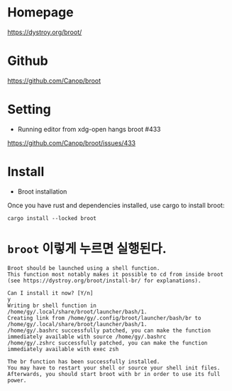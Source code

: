 # Homepage

https://dystroy.org/broot/

# Github


https://github.com/Canop/broot


# Setting

- Running editor from xdg-open hangs broot #433 

https://github.com/Canop/broot/issues/433


# Install


- Broot installation

Once you have rust and dependencies installed, use cargo to install broot:

```
cargo install --locked broot
```


# ```broot``` 이렇게 누르면 실행된다.

```
Broot should be launched using a shell function.
This function most notably makes it possible to cd from inside broot
(see https://dystroy.org/broot/install-br/ for explanations).

Can I install it now? [Y/n]
y
Writing br shell function in /home/gy/.local/share/broot/launcher/bash/1.
Creating link from /home/gy/.config/broot/launcher/bash/br to /home/gy/.local/share/broot/launcher/bash/1.
/home/gy/.bashrc successfully patched, you can make the function immediately available with source /home/gy/.bashrc
/home/gy/.zshrc successfully patched, you can make the function immediately available with exec zsh

The br function has been successfully installed.
You may have to restart your shell or source your shell init files.
Afterwards, you should start broot with br in order to use its full power.
```
